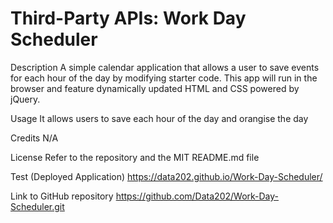 # Third-Party APIs: Work Day Scheduler

Description
A simple calendar application that allows a user to save events for each hour of the day by modifying starter code. This app will run in the browser and feature dynamically updated HTML and CSS powered by jQuery.

Usage
It allows users to save each hour of the day and orangise the day


Credits
N/A

License
Refer to the repository and the MIT README.md file

Test (Deployed Application)
https://data202.github.io/Work-Day-Scheduler/

Link to GitHub repository
https://github.com/Data202/Work-Day-Scheduler.git
